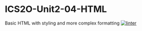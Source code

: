 # ICS2O-Unit2-04-HTML
Basic HTML with styling and more complex formatting
[![linter](https://github.com/MaathusanS/ICS2O-Unit2-04-HTML/workflows/linter/badge.svg)](https://github.com/marketplace/actions/super-linter)

